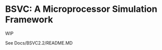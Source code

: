 BSVC: A Microprocessor Simulation Framework
===========================================

WIP

See Docs/BSVC2.2/README.MD
